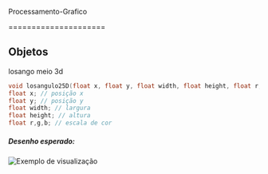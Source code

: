 Processamento-Grafico

=====================










Objetos
-----------

losango meio 3d
```c++
void losangulo25D(float x, float y, float width, float height, float r, float g, float b);
float x; // posição x
float y; // posição y
float width; // largura
float height; // altura
float r,g,b; // escala de cor 
```
##### Desenho esperado:

![Exemplo de visualização](http://i.imgur.com/bEUGucW.png)


